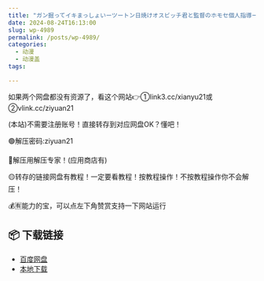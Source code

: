 ```yaml
---
title: "ガン掘ってイキまっしょいーツートン日焼けオスビッチ君と監督のホモセ個人指導ー"
date: 2024-08-24T16:13:00
slug: wp-4989
permalink: /posts/wp-4989/
categories:
  - 动漫
  - 动漫盖
tags:

---
```


如果两个网盘都没有资源了，看这个网站👉①link3.cc/xianyu21或②vlink.cc/ziyuan21

(本站)不需要注册账号！直接转存到对应网盘OK？懂吧！

🟢解压密码:ziyuan21

🔵解压用解压专家！(应用商店有)

🟡转存的链接网盘有教程！一定要看教程！按教程操作！不按教程操作你不会解压！

💰🈶能力的宝，可以点左下角赞赏支持一下网站运行

## 📦 下载链接
- [百度网盘](https://blziyuan21.com/pay-download/4989?key=7933ccef92&down_id=0)
- [本地下载](https://blziyuan21.com/pay-download/4989?key=7933ccef92&down_id=1)

